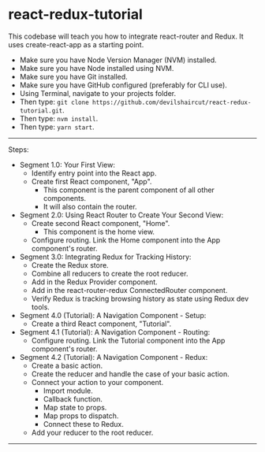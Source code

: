 # react-redux-tutorial

This codebase will teach you how to integrate react-router and Redux. It uses create-react-app as a starting point.

- Make sure you have Node Version Manager (NVM) installed.
- Make sure you have Node installed using NVM.
- Make sure you have Git installed.
- Make sure you have GitHub configured (preferably for CLI use).
- Using Terminal, navigate to your projects folder.
- Then type: `git clone https://github.com/devilshaircut/react-redux-tutorial.git`.
- Then type: `nvm install`.
- Then type: `yarn start`.

--------------------------------------------------

Steps:

- Segment 1.0: Your First View:
    - Identify entry point into the React app.
    - Create first React component, "App".
        - This component is the parent component of all other components.
        - It will also contain the router.
- Segment 2.0: Using React Router to Create Your Second View:
    - Create second React component, "Home".
        - This component is the home view.
    - Configure routing. Link the Home component into the App component's router.
- Segment 3.0: Integrating Redux for Tracking History:
    - Create the Redux store.
    - Combine all reducers to create the root reducer.
    - Add in the Redux Provider component.
    - Add in the react-router-redux ConnectedRouter component.
    - Verify Redux is tracking browsing history as state using Redux dev tools.
- Segment 4.0 (Tutorial): A Navigation Component - Setup:
    - Create a third React component, "Tutorial".
- Segment 4.1 (Tutorial): A Navigation Component - Routing:
    - Configure routing. Link the Tutorial component into the App component's router.
- Segment 4.2 (Tutorial): A Navigation Component - Redux:
    - Create a basic action.
    - Create the reducer and handle the case of your basic action.
    - Connect your action to your component.
        - Import module.
        - Callback function.
        - Map state to props.
        - Map props to dispatch.
        - Connect these to Redux.
    - Add your reducer to the root reducer.


--------------------------------------------------





